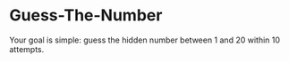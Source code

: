# Guess-The-Number
Your goal is simple: guess the hidden number between 1 and 20 within 10 attempts.
